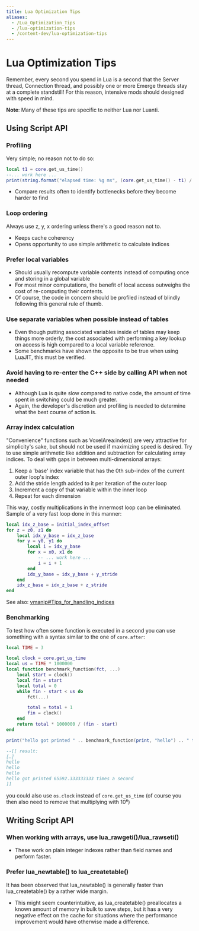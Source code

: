```yaml
---
title: Lua Optimization Tips
aliases:
  - /Lua_Optimization_Tips
  - /lua-optimization-tips
  - /content-dev/lua-optimization-tips
---
```


# Lua Optimization Tips

Remember, every second you spend in Lua is a second that the Server thread, Connection thread, and possibly one or more Emerge threads stay at a complete standstill! For this reason, intensive mods should designed with speed in mind.

**Note**: Many of these tips are specific to neither Lua nor Luanti.

## Using Script API

### Profiling

Very simple; no reason not to do so:

```lua
local t1 = core.get_us_time()
--... work here ...
print(string.format("elapsed time: %g ms", (core.get_us_time() - t1) / 1000))
```

- Compare results often to identify bottlenecks before they become harder to find

### Loop ordering

Always use z, y, x ordering unless there's a good reason not to.

- Keeps cache coherency
- Opens opportunity to use simple arithmetic to calculate indices

### Prefer local variables

- Should usually recompute variable contents instead of computing once and storing in a global variable
- For most minor computations, the benefit of local access outweighs the cost of re-computing their contents.
- Of course, the code in concern should be profiled instead of blindly following this general rule of thumb.

### Use separate variables when possible instead of tables

- Even though putting associated variables inside of tables may keep things more orderly, the cost associated with performing a key lookup on access is high compared to a local variable reference.
- Some benchmarks have shown the opposite to be true when using LuaJIT, this must be verified.

### Avoid having to re-enter the C++ side by calling API when not needed

- Although Lua is quite slow compared to native code, the amount of time spent in switching could be much greater.
- Again, the developer's discretion and profiling is needed to determine what the best course of action is.

### Array index calculation

"Convenience" functions such as VoxelArea:index() are very attractive for simplicity's sake, but should not be used if maximizing speed is desired.
Try to use simple arithmetic like addition and subtraction for calculating array indices.
To deal with gaps in between multi-dimensional arrays:

1.  Keep a 'base' index variable that has the 0th sub-index of the current outer loop's index
2.  Add the stride length added to it per iteration of the outer loop
3.  Increment a copy of that variable within the inner loop
4.  Repeat for each dimension

This way, costly multiplications in the innermost loop can be eliminated.
Sample of a very fast loop done in this manner:

```lua
local idx_z_base = initial_index_offset
for z = z0, z1 do
	local idx_y_base = idx_z_base
	for y = y0, y1 do
		local i = idx_y_base
		for x = x0, x1 do
			-- ... work here ...
			i = i + 1
		end
		idx_y_base = idx_y_base + y_stride
	end
	idx_z_base = idx_z_base + z_stride
end
```

See also: [vmanip#Tips_for_handling_indices](/vmanip#Tips_for_handling_indices)

### Benchmarking

To test how often some function is executed in a second you can use something with a syntax similar to the one of `core.after`:

```lua
local TIME = 3

local clock = core.get_us_time
local us = TIME * 1000000
local function benchmark_function(fct, ...)
	local start = clock()
	local fin = start
	local total = 0
	while fin - start < us do
		fct(...)

		total = total + 1
		fin = clock()
	end
	return total * 1000000 / (fin - start)
end

print("hello got printed " .. benchmark_function(print, "hello") .. " times a second")

--[[ result:
[…]
hello
hello
hello
hello got printed 65592.333333333 times a second
]]
```

you could also use `os.clock` instead of `core.get_us_time` (of course you then also need to remove that multiplying with 10⁶)

## Writing Script API

### When working with arrays, use lua_rawgeti()/lua_rawseti()

- These work on plain integer indexes rather than field names and perform faster.

### Prefer lua_newtable() to lua_createtable()

It has been observed that lua_newtable() is generally faster than lua_createtable() by a rather wide margin.

- This might seem counterintuitive, as lua_createtable() preallocates a known amount of memory in bulk to save steps, but it has a very negative effect on the cache for situations where the performance improvement would have otherwise made a difference.
